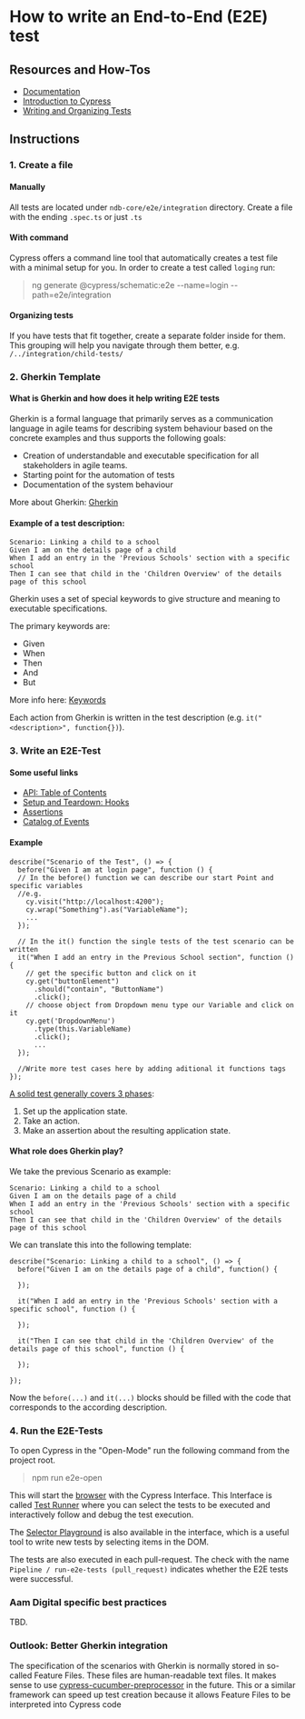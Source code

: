 # How to write an End-to-End (E2E) test

## Resources and How-Tos
* [Documentation](https://docs.cypress.io/guides/getting-started/writing-your-first-test)
* [Introduction to Cypress](https://docs.cypress.io/guides/core-concepts/introduction-to-cypress)
* [Writing and Organizing Tests](https://docs.cypress.io/guides/core-concepts/writing-and-organizing-tests)

## Instructions
### 1. Create a file

#### Manually
All tests are located under `ndb-core/e2e/integration` directory.
Create a file with the ending `.spec.ts` or just `.ts`

#### With command
Cypress offers a command line tool that automatically creates a test file with a minimal setup for you.
In order to create a test called `loging` run:

> ng generate @cypress/schematic:e2e --name=login --path=e2e/integration

#### Organizing tests
If you have tests that fit together, create a separate folder inside for them.
This grouping will help you navigate through them better, e.g. `/../integration/child-tests/`

### 2. Gherkin Template
#### What is Gherkin and how does it help writing E2E tests

Gherkin is a formal language that primarily serves as a communication language in agile teams for describing system behaviour based on the concrete examples and thus supports the following goals:

- Creation of understandable and executable specification for all stakeholders in agile teams.
- Starting point for the automation of tests
- Documentation of the system behaviour

More about Gherkin: [Gherkin](https://cucumber.io/docs/gherkin/)


#### Example of a test description:
```
Scenario: Linking a child to a school
Given I am on the details page of a child
When I add an entry in the 'Previous Schools' section with a specific school
Then I can see that child in the 'Children Overview' of the details page of this school
```

Gherkin uses a set of special keywords to give structure and meaning to executable specifications.

The primary keywords are:
- Given 
- When
- Then 
- And 
- But

More info here: [Keywords](https://cucumber.io/docs/gherkin/reference/#keywords)

Each action from Gherkin is written in the test description (e.g. `it("<description>", function{})`).

### 3. Write an E2E-Test
#### Some useful links

* [API: Table of Contents](https://docs.cypress.io/api/table-of-contents)
* [Setup and Teardown: Hooks](https://docs.cypress.io/guides/core-concepts/writing-and-organizing-tests#Hooks)
* [Assertions](https://docs.cypress.io/guides/references/assertions)
* [Catalog of Events](https://docs.cypress.io/api/events/catalog-of-events)

#### Example
```
describe("Scenario of the Test", () => {
  before("Given I am at login page", function () {
  // In the before() function we can describe our start Point and specific variables
  //e.g.
    cy.visit("http://localhost:4200");
    cy.wrap("Something").as("VariableName");
    ...
  });

  // In the it() function the single tests of the test scenario can be written
  it("When I add an entry in the Previous School section", function () {
    // get the specific button and click on it
    cy.get("buttonElement")
      .should("contain", "ButtonName")
      .click();
    // choose object from Dropdown menu type our Variable and click on it
    cy.get('DropdownMenu')
      .type(this.VariableName)
      .click();
      ...
  });
  
  //Write more test cases here by adding aditional it functions tags
});

```
[A solid test generally covers 3 phases](https://docs.cypress.io/guides/getting-started/writing-your-first-test#Write-a-real-test):

<ol>
<li>Set up the application state.</li>
<li>Take an action.</li>
<li>Make an assertion about the resulting application state.</li>
</ol>

#### What role does Gherkin play?

We take the previous Scenario as example:
```
Scenario: Linking a child to a school
Given I am on the details page of a child
When I add an entry in the 'Previous Schools' section with a specific school
Then I can see that child in the 'Children Overview' of the details page of this school
```

We can translate this into the following template:
```
describe("Scenario: Linking a child to a school", () => {
  before("Given I am on the details page of a child", function() {
  
  });

  it("When I add an entry in the 'Previous Schools' section with a specific school", function () {
      
  });
  
  it("Then I can see that child in the 'Children Overview' of the details page of this school", function () {
      
  });
  
});
```
Now the `before(...)` and `it(...)` blocks should be filled with the code that corresponds to the according description.

### 4. Run the E2E-Tests

To open Cypress in the "Open-Mode" run the following command from the project root.

> npm run e2e-open 

This will start the [browser](https://docs.cypress.io/guides/guides/launching-browsers) with the Cypress Interface.
This Interface is called [Test Runner](https://docs.cypress.io/guides/core-concepts/test-runner) where you can select the tests to be executed and interactively follow and debug the test execution.

The [Selector Playground](https://docs.cypress.io/guides/core-concepts/test-runner#Selector-Playground) is also available in the interface, which is a useful tool to write new tests by selecting items in the DOM.

The tests are also executed in each pull-request.
The check with the name `Pipeline / run-e2e-tests (pull_request)` indicates whether the E2E tests were successful.

### Aam Digital specific best practices
TBD.

### Outlook: Better Gherkin integration

The specification of the scenarios with Gherkin is normally stored in so-called Feature Files. 
These files are human-readable text files.
It makes sense to use [cypress-cucumber-preprocessor](https://github.com/TheBrainFamily/cypress-cucumber-preprocessor) in the future.
This or a similar framework can speed up test creation because it allows Feature Files to be interpreted into Cypress code

